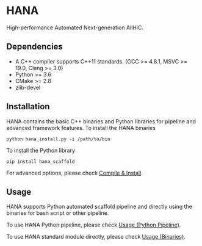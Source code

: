 # HANA

High-performance Automated Next-generation AllHiC.

## Dependencies

 - A C++ compiler supports C++11 standards. (GCC >= 4.8.1, MSVC >= 19.0, Clang >= 3.0)
 - Python >= 3.6
 - CMake >= 2.8
 - zlib-devel

## Installation

HANA contains the basic C++ binaries and Python libraries for pipeline and advanced framework features. To install the HANA binaries

```
python hana_install.py -i /path/to/bin
```

To install the Python library

```
pip install hana_scaffold
```

For advanced options, please check [Compile & Install](https://github.com/Harinlen/HANA/wiki/Compile-&-Install).

## Usage

HANA supports Python automated scaffold pipeline and directly using the binaries for bash script or other pipeline.

To use HANA Python pipeline, please check [Usage (Python Pipeline)](https://github.com/Harinlen/HANA/wiki/Usage-(Python-Pipeline)).

To use HANA standard module directly, please check [Usage (Binaries)](https://github.com/Harinlen/HANA/wiki/Usage-(Binaries)).

